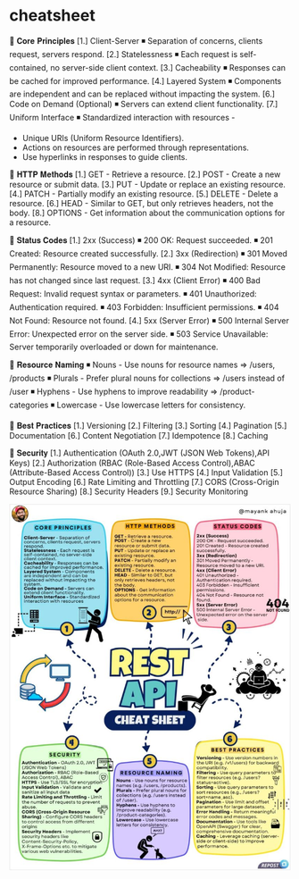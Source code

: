 # cheatsheet

📌 𝐂𝐨𝐫𝐞 𝐏𝐫𝐢𝐧𝐜𝐢𝐩𝐥𝐞𝐬
[1.] Client-Server
◾ Separation of concerns, clients request, servers respond.
[2.] Statelessness
◾ Each request is self-contained, no server-side client context.
[3.] Cacheability
◾ Responses can be cached for improved performance.
[4.] Layered System
◾ Components are independent and can be replaced without impacting the system.
[6.] Code on Demand (Optional)
◾ Servers can extend client functionality.
[7.] Uniform Interface
◾ Standardized interaction with resources -
- Unique URIs (Uniform Resource Identifiers).
- Actions on resources are performed through representations.
- Use hyperlinks in responses to guide clients.

📌 𝐇𝐓𝐓𝐏 𝐌𝐞𝐭𝐡𝐨𝐝𝐬
[1.] GET - Retrieve a resource.
[2.] POST - Create a new resource or submit data.
[3.] PUT - Update or replace an existing resource.
[4.] PATCH - Partially modify an existing resource.
[5.] DELETE - Delete a resource.
[6.] HEAD - Similar to GET, but only retrieves headers, not the body.
[8.] OPTIONS - Get information about the communication options for a resource.

📌 𝐒𝐭𝐚𝐭𝐮𝐬 𝐂𝐨𝐝𝐞𝐬
[1.] 2xx (Success)
◾ 200 OK: Request succeeded.
◾ 201 Created: Resource created successfully.
[2.] 3xx (Redirection)
◾ 301 Moved Permanently: Resource moved to a new URI.
◾ 304 Not Modified: Resource has not changed since last request.
[3.] 4xx (Client Error)
◾ 400 Bad Request: Invalid request syntax or parameters.
◾ 401 Unauthorized: Authentication required.
◾ 403 Forbidden: Insufficient permissions.
◾ 404 Not Found: Resource not found.
[4.] 5xx (Server Error)
◾ 500 Internal Server Error: Unexpected error on the server side.
◾ 503 Service Unavailable: Server temporarily overloaded or down for maintenance.

📌 𝐑𝐞𝐬𝐨𝐮𝐫𝐜𝐞 𝐍𝐚𝐦𝐢𝐧𝐠
◾ Nouns - Use nouns for resource names => /users, /products
◾ Plurals - Prefer plural nouns for collections => /users instead of /user
◾ Hyphens - Use hyphens to improve readability => /product-categories
◾ Lowercase - Use lowercase letters for consistency.

📌 𝐁𝐞𝐬𝐭 𝐏𝐫𝐚𝐜𝐭𝐢𝐜𝐞𝐬
[1.] Versioning
[2.] Filtering
[3.] Sorting
[4.] Pagination
[5.] Documentation
[6.] Content Negotiation
[7.] Idempotence
[8.] Caching

📌 𝐒𝐞𝐜𝐮𝐫𝐢𝐭𝐲
[1.] Authentication (OAuth 2.0,JWT (JSON Web Tokens),API Keys)
[2.] Authorization (RBAC (Role-Based Access Control),ABAC (Attribute-Based Access Control))
[3.] Use HTTPS
[4.] Input Validation
[5.] Output Encoding
[6.] Rate Limiting and Throttling
[7.] CORS (Cross-Origin Resource Sharing)
[8.] Security Headers
[9.] Security Monitoring


![alt text](https://github.com/shri50/cheatsheet/blob/main/images/API.jpeg)